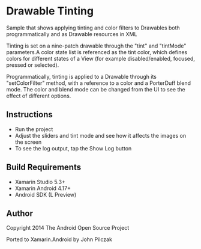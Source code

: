 Drawable Tinting
==============

Sample that shows applying tinting and color filters to Drawables both programmatically and as Drawable resources in XML

Tinting is set on a nine-patch drawable through the "tint" and "tintMode" parameters.A color state list is referenced as the tint color, which defines colors for different states of a View (for example disabled/enabled, focused, pressed or selected).

Programmatically, tinting is applied to a Drawable through its "setColorFilter" method, with a reference to a color and a PorterDuff blend mode. The color and blend mode can be changed from the UI to see the effect of different options.

Instructions
------------

* Run the project
* Adjust the sliders and tint mode and see how it affects the images on the screen
* To see the log output, tap the Show Log button

Build Requirements
------------------
* Xamarin Studio 5.3+
* Xamarin Android 4.17+
* Android SDK (L Preview)

Author
------ 
Copyright 2014 The Android Open Source Project

Ported to Xamarin.Android by John Pilczak
